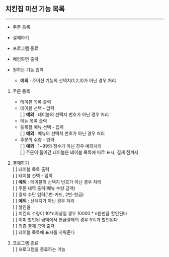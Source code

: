 ## 치킨집 미션 기능 목록
-----
* 주문 등록
* 결제하기
* 프로그램 종료

*  메인화면 출력  
* 원하는 기능 입력  
    * **예외** : 주어진 기능의 선택지(1,2,3)가 아닌 경우 처리  
1. 주문 등록  
    * 테이블 목록 출력  
    * 테이블 선택 - 입력  
        [ ] **예외** : 테이블의 선택지 번호가 아닌 경우 처리  
    * 메뉴 목록 출력  
    * 등록할 메뉴 선택 - 입력  
        [ ] **예외** : 메뉴의 선택지 번호가 아닌 경우 처리  
    * 주문의 수량 - 입력  
        [ ] **예외** : 1~99의 정수가 아닌 경우 예외처리  
    [ ] 주문이 들어간 테이블은 테이블 목록에 따로 표시, 결제 전까지  
    
2. 결제하기  
    [ ] 테이블 목록 출력  
    [ ] 테이블 선택 - 입력  
        [ ] **예외** : 테이블의 선택지 번호가 아닌 경우 처리  
    [ ] 주문 내역 출력(메뉴 수량 금액)  
    [ ] 결제 수단 입력(1번-카드, 2번-현금)  
        [ ] **예외** : 선택지가 아닌 경우 처리  
    [ ] 할인율  
        [ ] 치킨의 수량이 10*n이상일 경우 10000 * n원만큼 할인된다  
        [ ] 이미 할인된 금액에서 현금결제의 경우 5%가 할인된다  
    [ ] 최종 결제 금액 출력  
    [ ] 테이블 목록에 표시를 지워준다  
    
3. 프로그램 종료  
    [ ] 프로그램을 종료하는 기능  